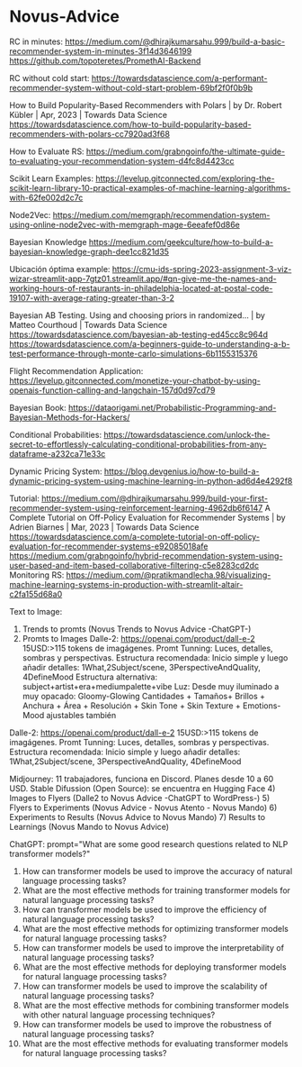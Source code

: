# Novus-Advice

RC in minutes:
https://medium.com/@dhirajkumarsahu.999/build-a-basic-recommender-system-in-minutes-3f14d3646199
https://github.com/topoteretes/PromethAI-Backend

RC without cold start:
https://towardsdatascience.com/a-performant-recommender-system-without-cold-start-problem-69bf2f0f0b9b

How to Build Popularity-Based Recommenders with Polars | by Dr. Robert Kübler | Apr, 2023 | Towards Data Science
https://towardsdatascience.com/how-to-build-popularity-based-recommenders-with-polars-cc7920ad3f68

How to Evaluate RS:
https://medium.com/grabngoinfo/the-ultimate-guide-to-evaluating-your-recommendation-system-d4fc8d4423cc

Scikit Learn Examples:
https://levelup.gitconnected.com/exploring-the-scikit-learn-library-10-practical-examples-of-machine-learning-algorithms-with-62fe002d2c7c

Node2Vec: https://medium.com/memgraph/recommendation-system-using-online-node2vec-with-memgraph-mage-6eeafef0d86e

Bayesian Knowledge
https://medium.com/geekculture/how-to-build-a-bayesian-knowledge-graph-dee1cc821d35

Ubicación óptima example:
https://cmu-ids-spring-2023-assignment-3-viz-wizar-streamlit-app-7gtz01.streamlit.app/#qn-give-me-the-names-and-working-hours-of-restaurants-in-philadelphia-located-at-postal-code-19107-with-average-rating-greater-than-3-2

Bayesian AB Testing. Using and choosing priors in randomized… | by Matteo Courthoud | Towards Data Science
https://towardsdatascience.com/bayesian-ab-testing-ed45cc8c964d
https://towardsdatascience.com/a-beginners-guide-to-understanding-a-b-test-performance-through-monte-carlo-simulations-6b1155315376

Flight Recommendation Application:
https://levelup.gitconnected.com/monetize-your-chatbot-by-using-openais-function-calling-and-langchain-157d0d97cd79

Bayesian Book:
https://dataorigami.net/Probabilistic-Programming-and-Bayesian-Methods-for-Hackers/

Conditional Probabilities:
https://towardsdatascience.com/unlock-the-secret-to-effortlessly-calculating-conditional-probabilities-from-any-dataframe-a232ca71e33c

Dynamic Pricing System:
https://blog.devgenius.io/how-to-build-a-dynamic-pricing-system-using-machine-learning-in-python-ad6d4e4292f8

Tutorial:
https://medium.com/@dhirajkumarsahu.999/build-your-first-recommender-system-using-reinforcement-learning-4962db6f6147
A Complete Tutorial on Off-Policy Evaluation for Recommender Systems | by Adrien Biarnes | Mar, 2023 | Towards Data Science
https://towardsdatascience.com/a-complete-tutorial-on-off-policy-evaluation-for-recommender-systems-e92085018afe
https://medium.com/grabngoinfo/hybrid-recommendation-system-using-user-based-and-item-based-collaborative-filtering-c5e8283cd2dc
Monitoring RS:
https://medium.com/@pratikmandlecha.98/visualizing-machine-learning-systems-in-production-with-streamlit-altair-c2fa155d68a0

Text to Image:
1) Trends to promts (Novus Trends to Novus Advice -ChatGPT-)
2) Promts to Images 
Dalle-2: https://openai.com/product/dall-e-2 15USD:>115 tokens de imagágenes. Promt Tunning: Luces, detalles, sombras y perspectivas. Estructura recomendada: Inicio simple y luego añadir detalles: 1What,2Subject/scene, 3PerspectiveAndQuality, 4DefineMood
Estructura alternativa: subject+artist+era+mediumpalette+vibe
Luz: Desde muy iluminado a muy opacado: Gloomy-Glowing
Cantidades + Tamaños+ Brillos + Anchura + Área + Resolución + Skin Tone + Skin Texture + Emotions-Mood ajustables también

Dalle-2: https://openai.com/product/dall-e-2 15USD:>115 tokens de imagágenes. Promt Tunning: Luces, detalles, sombras y perspectivas. Estructura recomendada: Inicio simple y luego añadir detalles: 1What,2Subject/scene, 3PerspectiveAndQuality, 4DefineMood

Midjourney: 11 trabajadores, funciona en Discord. Planes desde 10 a 60 USD.
Stable Difussion (Open Source): se encuentra en Hugging Face
4) Images to Flyers (Dalle2 to Novus Advice -ChatGPT to WordPress-)
5) Flyers to Experiments (Novus Advice - Novus Atento - Novus Mando)
6) Experiments to Results (Novus Advice to Novus Mando)
7) Results to Learnings (Novus Mando to Novus Advice)


ChatGPT: prompt="What are some good research questions related to NLP transformer models?"
1. How can transformer models be used to improve the accuracy of natural language processing tasks?
2. What are the most effective methods for training transformer models for natural language processing tasks?
3. How can transformer models be used to improve the efficiency of natural language processing tasks?
4. What are the most effective methods for optimizing transformer models for natural language processing tasks?
5. How can transformer models be used to improve the interpretability of natural language processing tasks?
6. What are the most effective methods for deploying transformer models for natural language processing tasks?
7. How can transformer models be used to improve the scalability of natural language processing tasks?
8. What are the most effective methods for combining transformer models with other natural language processing techniques?
9. How can transformer models be used to improve the robustness of natural language processing tasks?
10. What are the most effective methods for evaluating transformer models for natural language processing tasks?
